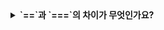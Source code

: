 <details>
  <summary><strong>`==`과 `===`의 차이가 무엇인가요?</strong></summary>

<br>

## ==
"=="는 동등 연산자로, 두 값을 비교할 때 형변환(type coercion)을 수행합니다.
즉, **비교하는 값의 데이터 타입이 다르더라도 자동으로 형변환을 수행한 후**에 비교합니다.
이러한 형변환은 때로 예측하지 못한 결과를 초래할 수 있으므로, "=="를 사용할 때는 조심해야 합니다.

## ===
"==="는 일치 연산자로, 두 값이 데이터 타입과 값이 모두 같은지 비교합니다.
따라서 "==="를 사용하면 **형변환 없이 정확한 값**을 비교할 수 있습니다.
이러한 일치 연산자를 사용하는 것이 더 안전하고 예측 가능한 결과를 얻을 수 있습니다.
  
</details>
